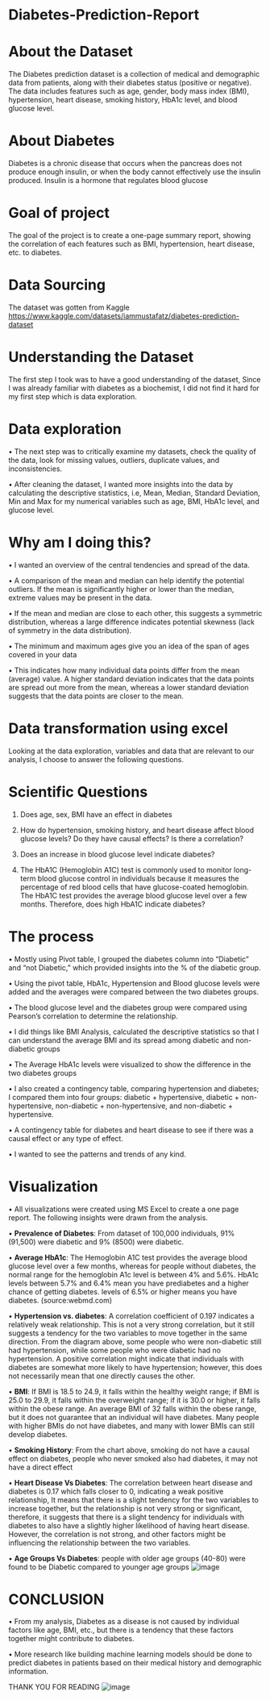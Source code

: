 # **Diabetes-Prediction-Report**
# About the Dataset
The Diabetes prediction dataset is a collection of medical and demographic data from patients, along with their diabetes status (positive or negative). The data includes features such as age, gender, body mass index (BMI), hypertension, heart disease, smoking history, HbA1c level, and blood glucose level.
# About Diabetes
Diabetes is a chronic disease that occurs when the pancreas does not produce enough insulin, or when the body cannot effectively use the insulin produced. Insulin is a hormone that regulates blood glucose
# Goal of project
The goal of the project is to create a one-page summary report, showing the correlation of each features such as BMI, hypertension, heart disease, etc. to diabetes.
# Data Sourcing 
The dataset was gotten from Kaggle https://www.kaggle.com/datasets/iammustafatz/diabetes-prediction-dataset
# Understanding the Dataset
The first step I took was to have a good understanding of the dataset, Since I was already familiar with diabetes as a biochemist, I did not find it hard for my first step which is data exploration.
# Data exploration

•	The next step was to critically examine my datasets, check the quality of the data, look for missing values, outliers, duplicate values, and inconsistencies.

•	After cleaning the dataset, I wanted more insights into the data by calculating the descriptive statistics, i.e, Mean, Median, Standard Deviation, Min and Max for my numerical variables such as age, BMI, HbA1c level, and glucose level. 

# Why am I doing this? 
•	I wanted an overview of the central tendencies and spread of the data.

•	A comparison of the mean and median can help identify the potential outliers. If the mean is significantly higher or lower than the median, extreme values may be present in the data.

•	If the mean and median are close to each other, this suggests a symmetric distribution, whereas a large difference indicates potential skewness (lack of symmetry in the data distribution).

•	The minimum and maximum ages give you an idea of the span of ages covered in your data

•	This indicates how many individual data points differ from the mean (average) value. A higher standard deviation indicates that the data points are spread out more from the mean, whereas a lower standard deviation suggests that the data points are closer to the mean.

# Data transformation using excel
Looking at the data exploration, variables and data that are relevant to our analysis, I choose to answer the following questions.
# Scientific Questions
1.	Does age, sex, BMI have an effect in diabetes
  
2.	How do hypertension, smoking history, and heart disease affect blood glucose levels? Do they have causal effects? Is there a correlation?
   
3.	Does an increase in blood glucose level indicate diabetes?
   
4.	The HbA1C (Hemoglobin A1C) test is commonly used to monitor long-term blood glucose control in individuals because it measures the percentage of red blood cells that have glucose-coated hemoglobin. The HbA1C test provides the average blood glucose level over a few months. Therefore, does high HbA1C indicate diabetes?

# The process
•	Mostly using Pivot table, I grouped the diabetes column into “Diabetic” and “not Diabetic,” which provided insights into the % of the diabetic group.

•	Using the pivot table, HbA1c, Hypertension and Blood glucose levels were added and the averages were compared between the two diabetes groups.

•	The blood glucose level and the diabetes group were compared using Pearson’s correlation to determine the relationship.

•	I did things like BMI Analysis, calculated the descriptive statistics so that I can understand the average BMI and its spread among diabetic and non-diabetic groups

•	The Average HbA1c levels were visualized to show the difference in the two diabetes groups

•	I also created a contingency table, comparing hypertension and diabetes; I compared them into four groups: diabetic + hypertensive, diabetic + non-hypertensive, non-diabetic + non-hypertensive, and non-diabetic + hypertensive.

•	A contingency table for diabetes and heart disease to see if there was a causal effect or any type of effect. 

•	I wanted to see the patterns and trends of any kind.

# Visualization
•	All visualizations were created using MS Excel to create a one page report. The following insights were drawn from the analysis.

•	**Prevalence of Diabetes**: From dataset of 100,000 individuals, 91% (91,500) were diabetic and 9% (8500) were diabetic.

•	**Average HbA1c**: The Hemoglobin A1C test provides the average blood glucose level over a few months, whereas for people without diabetes, the normal range for the hemoglobin A1c level is between 4% and 5.6%. HbA1c levels between 5.7% and 6.4% mean you have prediabetes and a higher chance of getting diabetes. levels of 6.5% or higher means you have diabetes. (source:webmd.com)

•	**Hypertension vs. diabetes**: A correlation coefficient of 0.197 indicates a relatively weak relationship. This is not a very strong correlation, but it still suggests a tendency for the two variables to move together in the same direction. From the diagram above, some people who were non-diabetic still had hypertension, while some people who were diabetic had no hypertension. A positive correlation might indicate that individuals with diabetes are somewhat more likely to have hypertension; however, this does not necessarily mean that one directly causes the other.

•	**BMI**: If BMI is 18.5 to 24.9, it falls within the healthy weight range; if BMI is 25.0 to 29.9, it falls within the overweight range; if it is 30.0 or higher, it falls within the obese range. An average BMI of 32 falls within the obese range, but it does not guarantee that an individual will have diabetes. Many people with higher BMIs do not have diabetes, and many with lower BMIs can still develop diabetes.

•	**Smoking History**: From the chart above, smoking do not have a causal effect on diabetes, people who never smoked also had diabetes, it may not have a direct effect

•	**Heart Disease Vs Diabetes**:  The correlation between heart disease and diabetes is 0.17 which falls closer to 0, indicating a weak positive relationship, It means that there is a slight tendency for the two variables to increase together, but the relationship is not very strong or significant, therefore, it suggests that there is a slight tendency for individuals with diabetes to also have a slightly higher likelihood of having heart disease. However, the correlation is not strong, and other factors might be influencing the relationship between the two variables.

•	**Age Groups Vs Diabetes**: people with older age groups (40-80) were found to be Diabetic compared to younger age groups
![image](https://github.com/RofiatAbdulkareem/Diabetes-Prediction-Report/assets/131497755/ba86a3ae-d7c5-4e13-bc73-2bd1092ffe5f)


# CONCLUSION
•	From my analysis, Diabetes as a disease is not caused by individual factors like age, BMI, etc., but there is a tendency that these factors together might contribute to diabetes.

•	More research like building machine learning models should be done to predict diabetes in patients based on their medical history and demographic information.

THANK YOU FOR READING
![image](https://github.com/RofiatAbdulkareem/Diabetes-Prediction-Report/assets/131497755/1da1c8e6-3414-4c06-a4a8-94e82a6b5e64)


